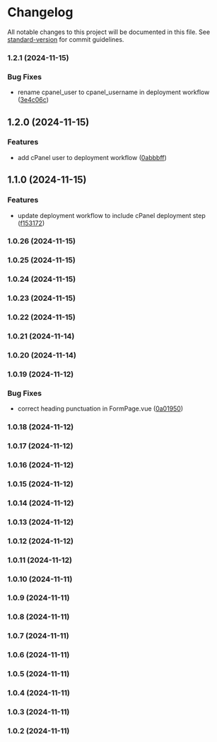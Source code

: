 # Changelog

All notable changes to this project will be documented in this file. See [standard-version](https://github.com/conventional-changelog/standard-version) for commit guidelines.

### 1.2.1 (2024-11-15)


### Bug Fixes

* rename cpanel_user to cpanel_username in deployment workflow ([3e4c06c](https://github.com/hugoofilipe/fugaemfamilia-backoffice/commit/3e4c06c3cf686560c6b1adef93e1df8d60e99df7))

## 1.2.0 (2024-11-15)


### Features

* add cPanel user to deployment workflow ([0abbbff](https://github.com/hugoofilipe/fugaemfamilia-backoffice/commit/0abbbffc54ee5e8bc1bd349895061d8f1997f8cc))

## 1.1.0 (2024-11-15)


### Features

* update deployment workflow to include cPanel deployment step ([f153172](https://github.com/hugoofilipe/fugaemfamilia-backoffice/commit/f15317211dbd4a2cf394676de534147229632958))

### 1.0.26 (2024-11-15)

### 1.0.25 (2024-11-15)

### 1.0.24 (2024-11-15)

### 1.0.23 (2024-11-15)

### 1.0.22 (2024-11-15)

### 1.0.21 (2024-11-14)

### 1.0.20 (2024-11-14)

### 1.0.19 (2024-11-12)


### Bug Fixes

* correct heading punctuation in FormPage.vue ([0a01950](https://github.com/hugoofilipe/fugaemfamilia-backoffice/commit/0a01950a3316247c6d55d233c136527bab08691e))

### 1.0.18 (2024-11-12)

### 1.0.17 (2024-11-12)

### 1.0.16 (2024-11-12)

### 1.0.15 (2024-11-12)

### 1.0.14 (2024-11-12)

### 1.0.13 (2024-11-12)

### 1.0.12 (2024-11-12)

### 1.0.11 (2024-11-12)

### 1.0.10 (2024-11-11)

### 1.0.9 (2024-11-11)

### 1.0.8 (2024-11-11)

### 1.0.7 (2024-11-11)

### 1.0.6 (2024-11-11)

### 1.0.5 (2024-11-11)

### 1.0.4 (2024-11-11)

### 1.0.3 (2024-11-11)

### 1.0.2 (2024-11-11)
